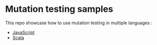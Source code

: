 # Mutation testing samples

This repo showcase how to use mutation testing in multiple languages :

- [JavaScript](javascript)
- [Scala](scala)
